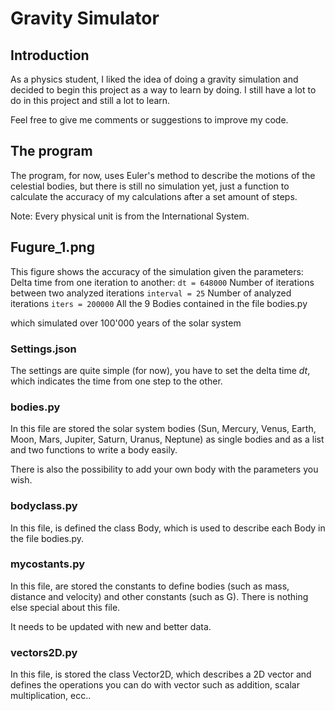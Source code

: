 # Gravity Simulator

## Introduction

As a physics student, I liked the idea of doing a gravity simulation and decided to begin this project as a way to learn by doing. I still have a lot to do in this project and still a lot to learn.

Feel free to give me comments or suggestions to improve my code.

## The program

The program, for now, uses Euler's method to describe the motions of the celestial bodies, but there is still no simulation yet, just a function to calculate the accuracy of my calculations after a set amount of steps.

Note:
Every physical unit is from the International System.

## Fugure_1.png

This figure shows the accuracy of the simulation given the parameters:
Delta time from one iteration to another:
```dt = 648000```
Number of iterations between two analyzed iterations
```interval = 25```
Number of analyzed iterations
```iters = 200000```
All the 9 Bodies contained in the file bodies.py

which simulated over 100'000 years of the solar system

### Settings.json

The settings are quite simple (for now), you have to set the
delta time $dt$, which indicates the time from one step to the other.

### bodies.py

In this file are stored the solar system bodies (Sun, Mercury, Venus, Earth, Moon, Mars, Jupiter, Saturn, Uranus, Neptune) as single bodies and as a list and two functions to write a body easily.

There is also the possibility to add your own body with the parameters you wish.

### bodyclass.py

In this file, is defined the class Body, which is used to describe each Body in the file bodies.py.

### mycostants.py

In this file, are stored the constants to define bodies (such as mass, distance and velocity) and other constants (such as G). There is nothing else special about this file.

It needs to be updated with new and better data.

### vectors2D.py

In this file, is stored the class Vector2D, which describes a 2D vector and defines the operations you can do with vector such as addition, scalar multiplication, ecc..
